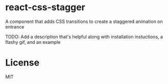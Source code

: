react-css-stagger
=================
A component that adds CSS transitions to create a staggered animation on entrance

TODO: Add a description that's helpful along with installation
instuctions, a flashy gif, and an example

License
=======

MIT
